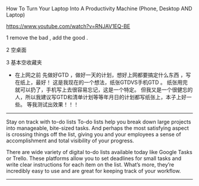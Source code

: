 
How To Turn Your Laptop Into A Productivity Machine (Phone, Desktop AND Laptop)

https://www.youtube.com/watch?v=RNJAV1EQ-BE

1 remove the bad , add the good . 

2 空桌面 

3 基本空收藏夹

- 在上网之前 先做好GTD ，做好一天的计划，想好上网都要搞定什么东西 ，写在纸上，最好！  这是我现在的一个想法，纸张GTDVS手机GTD 。  纸张用完就可以扔了，手机写上去很容易忘记，这是一个特定。   但我又是一个很健忘的人，所以我建议写GTD和清单计划等等年月日的计划都写纸张上，本子上好一些。    等我测试出效果！！！

--------------------------------------

Stay on track with to-do lists
To-do lists help you break down large projects into manageable, bite-sized tasks. And perhaps the most satisfying aspect is crossing things off the list, giving you and your employees a sense of accomplishment and total visibility of your progress.

There are wide variety of digital to-do lists available today like Google Tasks or Trello. These platforms allow you to set deadlines for small tasks and write clear instructions for each item on the list. What’s more, they’re incredibly easy to use and are great for keeping track of your workflow.

------------------------------
